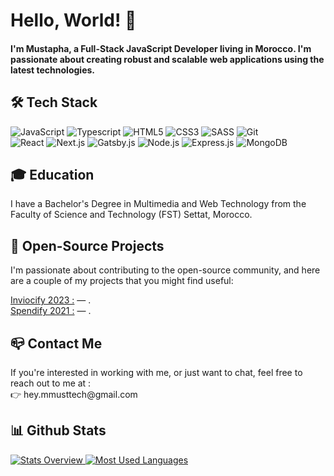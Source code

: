 <h1>Hello, World! 👋</h1>

<h4>I'm Mustapha, a Full-Stack JavaScript Developer living in Morocco. I'm passionate about creating robust and scalable web applications using the latest technologies.</h4>

<h2>🛠️ Tech Stack</h2>
<div>
    <img src="https://img.shields.io/badge/JavaScript-ES6+-yellow?style=for-the-badge&logo=javascript" alt="JavaScript">
    <img src="https://img.shields.io/badge/TypeScript-9cf?style=for-the-badge&logo=typescript" alt="Typescript">
    <img src="https://img.shields.io/badge/HTML5-orange?style=for-the-badge&logo=html5" alt="HTML5">
    <img src="https://img.shields.io/badge/CSS3-blueviolet?style=for-the-badge&logo=css3" alt="CSS3">
    <img src="https://img.shields.io/badge/SASS-pink?style=for-the-badge&logo=sass" alt="SASS">
    <img src="https://img.shields.io/badge/Git-black?style=for-the-badge&logo=git" alt="Git">
</div>
<div>
    <img src="https://img.shields.io/badge/React-blue?style=for-the-badge&logo=react" alt="React">
    <img src="https://img.shields.io/badge/Next.js-black?style=for-the-badge&logo=next.js" alt="Next.js">
    <img src="https://img.shields.io/badge/Gatsby.js-ff69b4?style=for-the-badge&logo=gatsby.js" alt="Gatsby.js">
    <img src="https://img.shields.io/badge/Node.js-green?style=for-the-badge&logo=node.js" alt="Node.js">
    <img src="https://img.shields.io/badge/Express.js-gray?style=for-the-badge&logo=express" alt="Express.js">
    <img src="https://img.shields.io/badge/MongoDB-blue?style=for-the-badge&logo=mongodb" alt="MongoDB">
</div>

<h2>🎓 Education</h2>
<p>I have a Bachelor's Degree in Multimedia and Web Technology from the Faculty of Science and Technology (FST) Settat, Morocco.</p>

<h2>💼 Open-Source Projects</h2>
<p>I'm passionate about contributing to the open-source community, and here are a couple of my projects that you might find useful:</p>

[Inviocify 2023 :](https://github.com/heymmusttech/invoicify) — .<br />
[Spendify 2021 :](https://github.com/heymmusttech/spendify) — .


<h2>📪 Contact Me</h2>
<p>If you're interested in working with me, or just want to chat, feel free to reach out to me at :<br />👉 hey.mmusttech@gmail.com</p>


<h2>📊 Github Stats</h2>
<a href='https://github.com/heymmusttech/github-stats-transparent'>
  
![Stats Overview](https://raw.githubusercontent.com/heymmusttech/github-stats-transparent/output/generated/overview.svg)
![Most Used Languages](https://raw.githubusercontent.com/heymmusttech/github-stats-transparent/output/generated/languages.svg)

</a>

<!---
heymmusttech/heymmusttech is a ✨ special ✨ repository because its `README.md` (this file) appears on your GitHub profile.
You can click the Preview link to take a look at your changes.
--->

